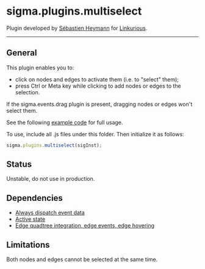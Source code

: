 sigma.plugins.multiselect
==================

Plugin developed by [Sébastien Heymann](sheymann) for [Linkurious](https://github.com/Linkurious).

---
## General
This plugin enables you to:
- click on nodes and edges to activate them (i.e. to "select" them);
- press Ctrl or Meta key while clicking to add nodes or edges to the selection.

If the sigma.events.drag plugin is present, dragging nodes or edges won't select them.

See the following [example code](../../examples/multi-select.html) for full usage.

To use, include all .js files under this folder. Then initialize it as follows:

````javascript
sigma.plugins.multiselect(sigInst);
````

## Status

Unstable, do not use in production.

## Dependencies

- [Always dispatch event data](https://github.com/Linkurious/sigma.js/tree/always-dispatch-event-data)
- [Active state](https://github.com/Linkurious/sigma.js/tree/active-state)
- [Edge quadtree integration, edge events, edge hovering](https://github.com/Linkurious/sigma.js/tree/events.edges)

## Limitations
Both nodes and edges cannot be selected at the same time.
